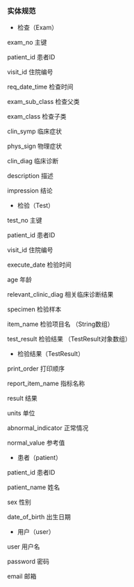 ### 实体规范

* 检查（Exam）

exam_no 主键

patient_id 患者ID

visit_id 住院编号

req_date_time 检查时间

exam_sub_class 检查父类

exam_class 检查子类

clin_symp 临床症状

phys_sign 物理症状

clin_diag 临床诊断

description 描述

impression 结论

* 检验（Test）

test_no 主键

patient_id 患者ID

visit_id 住院编号

execute_date 检验时间

age 年龄

relevant_clinic_diag 相关临床诊断结果

specimen 检验样本

item_name 检验项目名 （String数组）

test_result 检验结果 （TestResult对象数组）


* 检验结果（TestResult）

print_order 打印顺序

report_item_name 指标名称

result 结果

units 单位

abnormal_indicator 正常情况

normal_value 参考值

* 患者（patient）

patient_id 患者ID

patient_name 姓名

sex 性别

date_of_birth 出生日期

* 用户（user）

user 用户名

password 密码

email 邮箱
